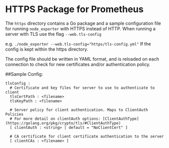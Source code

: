 # HTTPS Package for Prometheus

The `https` directory contains a Go package and a sample configuration file for running `node_exporter` with HTTPS instead of HTTP.
When running a server with TLS use the flag `--web.tls-config`

e.g. `./node_exporter --web.tls-config="https/tls-config.yml"`
If the config is kept within the https directory.

The config file should be written in YAML format, and is reloaded on each connection to check for new certificates and/or authentication policy.

##Sample Config:
```
tlsConfig :
  # Certificate and key files for server to use to authenticate to client
  tlsCertPath : <filename>
  tlsKeyPath : <filename>

  # Server policy for client authentication. Maps to ClientAuth Policies
  # For more detail on clientAuth options: [ClientAuthType](https://golang.org/pkg/crypto/tls/#ClientAuthType)
  [ clientAuth : <string> | default = "NoClientCert" ]

  # CA certificate for client certificate authentication to the server
  [ clientCAs : <filename> ]
```
